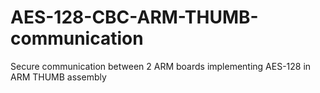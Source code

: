 # AES-128-CBC-ARM-THUMB-communication
Secure communication between 2 ARM boards implementing AES-128 in ARM THUMB assembly
